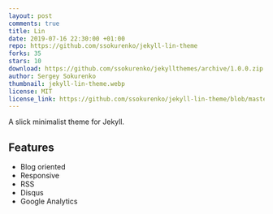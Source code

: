 ```yaml
---
layout: post
comments: true
title: Lin
date: 2019-07-16 22:30:00 +01:00
repo: https://github.com/ssokurenko/jekyll-lin-theme
forks: 35
stars: 10
download: https://github.com/ssokurenko/jekyllthemes/archive/1.0.0.zip
author: Sergey Sokurenko
thumbnail: jekyll-lin-theme.webp
license: MIT
license_link: https://github.com/ssokurenko/jekyll-lin-theme/blob/master/LICENSE.txt
---
```


A slick minimalist theme for Jekyll.

## Features

* Blog oriented
* Responsive
* RSS
* Disqus
* Google Analytics
